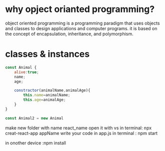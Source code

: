 # why opject orianted programming?
object oriented programming is a programming paradigm that uses objects and classes to design applications and computer programs.
it is based on the concept of encapsulation, inheritance, and polymorphism.

# classes & instances
```js
const Animal {
    alive:true;
    name;
    age;

    constractor(animalName,animalAge){
        this.name=animalName;
        this.age=animalAge;
    }
}

const Animal2 = new Animal 
```
make new folder with name react_name
open it with vs
in terminal: npx creat-react-app appName 
write your code in app.js
in terminal : npm start

in onother device :npm install
